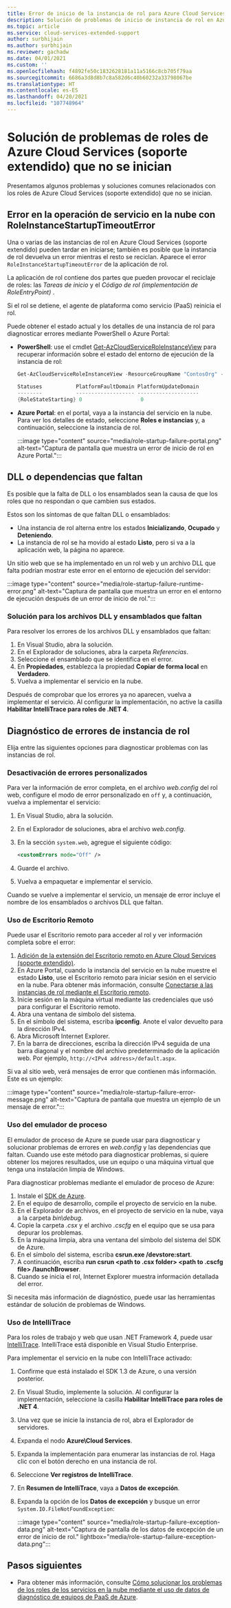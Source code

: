 ```yaml
---
title: Error de inicio de la instancia de rol para Azure Cloud Services (soporte extendido)
description: Solución de problemas de inicio de instancia de rol en Azure Cloud Services (soporte extendido).
ms.topic: article
ms.service: cloud-services-extended-support
author: surbhijain
ms.author: surbhijain
ms.reviewer: gachadw
ms.date: 04/01/2021
ms.custom: ''
ms.openlocfilehash: f4892fe50c1832628181a11a5166c8cb705f79aa
ms.sourcegitcommit: 6686a3d8d8b7c8a582d6c40b60232a33798067be
ms.translationtype: HT
ms.contentlocale: es-ES
ms.lasthandoff: 04/20/2021
ms.locfileid: "107748964"
---
```

# <a name="troubleshoot-azure-cloud-services-extended-support-roles-that-fail-to-start"></a>Solución de problemas de roles de Azure Cloud Services (soporte extendido) que no se inician

Presentamos algunos problemas y soluciones comunes relacionados con los roles de Azure Cloud Services (soporte extendido) que no se inician.

## <a name="cloud-service-operation-fails-with-roleinstancestartuptimeouterror"></a>Error en la operación de servicio en la nube con RoleInstanceStartupTimeoutError

Una o varias de las instancias de rol en Azure Cloud Services (soporte extendido) pueden tardar en iniciarse; también es posible que la instancia de rol devuelva un error mientras el resto se reciclan. Aparece el error `RoleInstanceStartupTimeoutError` de la aplicación de rol.

La aplicación de rol contiene dos partes que pueden provocar el reciclaje de roles: las *Tareas de inicio* y el *Código de rol (implementación de RoleEntryPoint)* . 

Si el rol se detiene, el agente de plataforma como servicio (PaaS) reinicia el rol.

Puede obtener el estado actual y los detalles de una instancia de rol para diagnosticar errores mediante PowerShell o Azure Portal:

* **PowerShell**: use el cmdlet [Get-AzCloudServiceRoleInstanceView](/powershell/module/az.cloudservice/get-azcloudserviceroleinstanceview) para recuperar información sobre el estado del entorno de ejecución de la instancia de rol:

    ```powershell
    Get-AzCloudServiceRoleInstanceView -ResourceGroupName "ContosOrg" -CloudServiceName "ContosoCS" -RoleInstanceName "WebRole1_IN_0"
     
    Statuses           PlatformFaultDomain PlatformUpdateDomain
    --------           ------------------- --------------------
    {RoleStateStarting} 0                   0
    ```

* **Azure Portal**: en el portal, vaya a la instancia del servicio en la nube. Para ver los detalles de estado, seleccione **Roles e instancias** y, a continuación, seleccione la instancia de rol.

  :::image type="content" source="media/role-startup-failure-portal.png" alt-text="Captura de pantalla que muestra un error de inicio de rol en Azure Portal.":::

## <a name="missing-dlls-or-dependencies"></a>DLL o dependencias que faltan

Es posible que la falta de DLL o los ensamblados sean la causa de que los roles que no respondan o que cambien sus estados.

Estos son los síntomas de que faltan DLL o ensamblados:

* Una instancia de rol alterna entre los estados **Inicializando**, **Ocupado** y **Deteniendo**.
* La instancia de rol se ha movido al estado **Listo**, pero si va a la aplicación web, la página no aparece.


Un sitio web que se ha implementado en un rol web y un archivo DLL que falta podrían mostrar este error en el entorno de ejecución del servidor:

  :::image type="content" source="media/role-startup-failure-runtime-error.png" alt-text="Captura de pantalla que muestra un error en el entorno de ejecución después de un error de inicio de rol.":::

### <a name="resolve-missing-dlls-and-assemblies"></a>Solución para los archivos DLL y ensamblados que faltan

Para resolver los errores de los archivos DLL y ensamblados que faltan:

1. En Visual Studio, abra la solución.
2. En el Explorador de soluciones, abra la carpeta *Referencias*.
3. Seleccione el ensamblado que se identifica en el error.
4. En **Propiedades**, establezca la propiedad **Copiar de forma local** en **Verdadero**.
5. Vuelva a implementar el servicio en la nube.

Después de comprobar que los errores ya no aparecen, vuelva a implementar el servicio. Al configurar la implementación, no active la casilla **Habilitar IntelliTrace para roles de .NET 4**.

## <a name="diagnose-role-instance-errors"></a>Diagnóstico de errores de instancia de rol

Elija entre las siguientes opciones para diagnosticar problemas con las instancias de rol.

### <a name="turn-off-custom-errors"></a>Desactivación de errores personalizados

Para ver la información de error completa, en el archivo *web.config* del rol web, configure el modo de error personalizado en `off` y, a continuación, vuelva a implementar el servicio:

1. En Visual Studio, abra la solución.
2. En el Explorador de soluciones, abra el archivo *web.config*.
3. En la sección `system.web`, agregue el siguiente código:

   ```xml
   <customErrors mode="Off" />
   ```

4. Guarde el archivo.
5. Vuelva a empaquetar e implementar el servicio.

Cuando se vuelve a implementar el servicio, un mensaje de error incluye el nombre de los ensamblados o archivos DLL que faltan.

### <a name="use-remote-desktop"></a>Uso de Escritorio Remoto

Puede usar el Escritorio remoto para acceder al rol y ver información completa sobre el error:

1. [Adición de la extensión del Escritorio remoto en Azure Cloud Services (soporte extendido)](enable-rdp.md).
2. En Azure Portal, cuando la instancia del servicio en la nube muestre el estado **Listo**, use el Escritorio remoto para iniciar sesión en el servicio en la nube. Para obtener más información, consulte [Conectarse a las instancias de rol mediante el Escritorio remoto](enable-rdp.md#connect-to-role-instances-with-remote-desktop-enabled).
3. Inicie sesión en la máquina virtual mediante las credenciales que usó para configurar el Escritorio remoto.
4. Abra una ventana de símbolo del sistema.
5. En el símbolo del sistema, escriba **ipconfig**. Anote el valor devuelto para la dirección IPv4.
6. Abra Microsoft Internet Explorer.
7. En la barra de direcciones, escriba la dirección IPv4 seguida de una barra diagonal y el nombre del archivo predeterminado de la aplicación web. Por ejemplo, `http://<IPv4 address>/default.aspx`.

Si va al sitio web, verá mensajes de error que contienen más información. Este es un ejemplo:

:::image type="content" source="media/role-startup-failure-error-message.png" alt-text="Captura de pantalla que muestra un ejemplo de un mensaje de error.":::
  
### <a name="use-the-compute-emulator"></a>Uso del emulador de proceso

El emulador de proceso de Azure se puede usar para diagnosticar y solucionar problemas de errores en *web.config* y las dependencias que faltan. Cuando use este método para diagnosticar problemas, si quiere obtener los mejores resultados, use un equipo o una máquina virtual que tenga una instalación limpia de Windows.

Para diagnosticar problemas mediante el emulador de proceso de Azure:

1. Instale el [SDK de Azure](https://azure.microsoft.com/downloads/).
2. En el equipo de desarrollo, compile el proyecto de servicio en la nube.
3. En el Explorador de archivos, en el proyecto de servicio en la nube, vaya a la carpeta *bin\debug*.
4. Copie la carpeta *.csx* y el archivo *.cscfg* en el equipo que se usa para depurar los problemas.
5. En la máquina limpia, abra una ventana del símbolo del sistema del SDK de Azure.
6. En el símbolo del sistema, escriba **csrun.exe /devstore:start**.
7. A continuación, escriba **run csrun \<path to .csx folder\> \<path to .cscfg file\> /launchBrowser**.
8. Cuando se inicia el rol, Internet Explorer muestra información detallada del error.

Si necesita más información de diagnóstico, puede usar las herramientas estándar de solución de problemas de Windows.

### <a name="use-intellitrace"></a>Uso de IntelliTrace

Para los roles de trabajo y web que usan .NET Framework 4, puede usar [IntelliTrace](/visualstudio/debugger/intellitrace). IntelliTrace está disponible en Visual Studio Enterprise.

Para implementar el servicio en la nube con IntelliTrace activado:

1. Confirme que está instalado el SDK 1.3 de Azure, o una versión posterior.
2. En Visual Studio, implemente la solución. Al configurar la implementación, seleccione la casilla **Habilitar IntelliTrace para roles de .NET 4**.
3. Una vez que se inicie la instancia de rol, abra el Explorador de servidores.
4. Expanda el nodo **Azure\Cloud Services**.
5. Expanda la implementación para enumerar las instancias de rol. Haga clic con el botón derecho en una instancia de rol.
6. Seleccione **Ver registros de IntelliTrace**.
7. En **Resumen de IntelliTrace**, vaya a **Datos de excepción**.
8. Expanda la opción de los **Datos de excepción** y busque un error `System.IO.FileNotFoundException`:

   :::image type="content" source="media/role-startup-failure-exception-data.png" alt-text="Captura de pantalla de los datos de excepción de un error de inicio de rol." lightbox="media/role-startup-failure-exception-data.png":::

## <a name="next-steps"></a>Pasos siguientes

- Para obtener más información, consulte [Cómo solucionar los problemas de los roles de los servicios en la nube mediante el uso de datos de diagnóstico de equipos de PaaS de Azure](https://docs.microsoft.com/archive/blogs/kwill/windows-azure-paas-compute-diagnostics-data).
